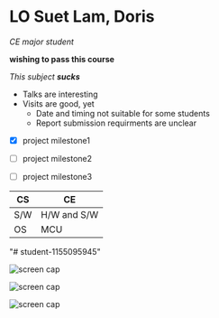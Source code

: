 
# LO Suet Lam, Doris

*CE major student*

**wishing to pass this course**

_This subject **sucks**_

* Talks are interesting
* Visits are good, yet
  * Date and timing not suitable for some students
  * Report submission requirments are unclear

- [x] project milestone1
- [ ] project milestone2
- [ ] project milestone3


CS | CE
------------ | -------------
S/W  | H/W and S/W
OS | MCU
"# student-1155095945" 

![screen cap](https://github.com/csci3250-2019/student-1155095945/blob/master/sc0.jpg)

![screen cap](https://github.com/csci3250-2019/student-1155095945/blob/master/sc1.jpg)

![screen cap](https://github.com/csci3250-2019/student-1155095945/blob/master/sc2.jpg)
